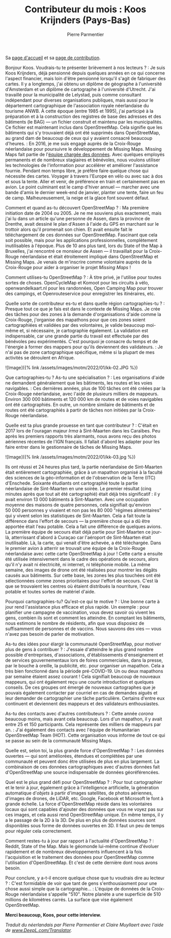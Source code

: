 ﻿---
title : "Contributeur du mois : Koos Krijnders (Pays-Bas)"
cover: kk-01.jpeg
categories: ["motm"]
author: Pierre Parmentier
---

Sa [page d'accueil](https://www.openstreetmap.org/user/koos%20krijnders) et sa [page de contribution](https://hdyc.neis-one.org/?koos%20krijnders).

Bonjour Koos. Voudrais-tu te présenter brièvement à nos lecteurs ?
: Je suis Koos Krijnders, déjà pensionné depuis quelques années en ce qui concerne l'aspect financier, mais loin d'être pensionné lorsqu'il s'agit de fabriquer des cartes. Il y a longtemps, j'ai obtenu un diplôme de géographe à l'université d'Amsterdam et un diplôme de cartographe à l'université d'Utrecht. J'ai travaillé pour la municipalité de Lelystad, puis comme consultant indépendant pour diverses organisations publiques, mais aussi pour le département cartographique de l'association royale néerlandaise du tourisme ANWB. À cette époque (entre 1985 et 1995), j'ai participé à la préparation et à la construction des registres de base des adresses et des bâtiments (le BAG) — un fichier construit et maintenu par les municipalités. Ce fichier est maintenant inclus dans OpenStreetMap. Cela signifie que les bâtiments qui s'y trouvaient déjà ont été supprimés dans OpenStreetMap, au grand dam de beaucoup de ceux qui y avaient consacré beaucoup d'heures.
: En 2016, je me suis engagé auprès de la Croix-Rouge néerlandaise pour poursuivre le développement de Missing Maps. Missing Maps fait partie de l'[équipe chargée des données](https://www.510.global/). Avec quelques employés permanents et de nombreux stagiaires et bénévoles, nous voulons utiliser les technologies de l'information pour accélérer et améliorer l'assistance fournie. Pendant mon temps libre, je préfère faire quelque chose qui nécessite des cartes. Voyager à travers l'Europe en vélo ou avec sac à dos et sous la tente. Aller et venir, de préférence en train et certainement pas en avion. Le point culminant est le camp d'hiver annuel — marcher avec une bande d'amis le dernier week-end de janvier, planter une tente, faire un feu de camp. Malheureusement, la neige et la glace font souvent défaut.

<!--more-->

Comment et quand as-tu découvert OpenStreetMap ?
: Ma première initiation date de 2004 ou 2005. Je ne me souviens plus exactement, mais j'ai lu dans un article qu'une personne de Assen, dans la province de Drenthe, avait dessiné le plan d'Assen à l'aide du GPS en marchant sur le trottoir alors qu'il promenait son chien. Et avait ensuite fait le téléchargement de ces données sur OpenStreetMap. Fascinant que cela soit possible, mais pour les applications professionnelles, complètement inutilisables à l'époque. Plus de 10 ans plus tard, lors du State of the Map à Bruxelles, j'ai rencontré ce monsieur de Assen — il travaillait pour la Croix-Rouge néerlandaise et était étroitement impliqué dans OpenStreetMap et Missing Maps. Je venais de m'inscrire comme volontaire auprès de la Croix-Rouge pour aider à organiser le projet *Missing Maps* !

Comment utilises-tu OpenStreetMap ?
: À titre privé, je l'utilise pour toutes sortes de choses. OpenCycleMap et Komoot pour les circuits à vélo, openwandelkaart.nl pour les randonnées, Open Camping Map pour trouver des campings, et Openrouteservice pour enregistrer les itinéraires, etc.

Quelle sorte de contributeur es-tu et dans quelle région cartographies-tu ?
: Presque tout ce que je fais est dans le contexte de Missing Maps. Je crée des tâches pour des zones à la demande d'organisations d'aide comme la Croix-Rouge, j'organise des mapathons pour que ces zones soient cartographiées et validées par des volontaires, je valide beaucoup moi-même et, si nécessaire, je cartographie également. La validation est indispensable, car une grande partie du travail est effectuée par des bénévoles peu expérimentés. C'est pourquoi je consacre du temps et de l'énergie à former des mappers pour qu'ils deviennent des validateurs.
: Je n'ai pas de zone cartographique spécifique, même si la plupart de mes activités se déroulent en Afrique.

![Image]({% link /assets/images/motm/2022/01/kk-02.JPG %})

Que cartographies-tu ? As-tu une spécialisation ?
: Les organisations d'aide ne demandent généralement que les bâtiments, les routes et les voies navigables.
: Ces dernières années, plus de 100 tâches ont été créées par la Croix-Rouge néerlandaise, avec l'aide de plusieurs milliers de mappeurs. Environ 300&nbsp;000 bâtiments et 120&nbsp;000 km de routes et de voies navigables ont été cartographiés. En outre, un nombre similaire de bâtiments et de routes ont été cartographiés à partir de tâches non initiées par la Croix-Rouge néerlandaise.

Quelle est ta plus grande prouesse en tant que contributeur ?
: C'était en 2017 lors de l'ouragan majeur *Irma* à Sint-Maarten dans les Caraïbes. Peu après les premiers rapports très alarmants, nous avons reçu des photos aériennes récentes de l'IGN français. Il fallait d'abord les adapter pour les faire entrer dans le gestionnaire de tâches de Missing Maps.

![Image]({% link /assets/images/motm/2022/01/kk-03.jpg %})

Ils ont réussi et 24 heures plus tard, la partie néerlandaise de Sint-Maarten était entièrement cartographiée, grâce à un mapathon organisé à la faculté des sciences de la géo-information et de l'observation de la Terre (ITC) d'Enschede. Soixante étudiants ont cartographié toute la partie néerlandaise de Sint-Maarten en une soirée. Le premier résultat (cinq minutes après que tout ait été cartographié) était déjà très significatif : il y avait environ 13&nbsp;000 bâtiments à Sint-Maarten. Avec une occupation moyenne des maisons de quatre personnes, cela signifiait qu'environ 50&nbsp;000 personnes y vivaient et non pas les 80&nbsp;000 "régimes alimentaires" qui y vivent selon les statistiques de Sint-Maarten. Cela a fait toute la différence dans l'effort de secours — la première chose qui a dû être apportée était l'eau potable. Cela a fait une différence de quelques avions.
La première équipe de secours était déjà partie pour Sint-Maarten ce jour-là, atterrissant d'abord à Curaçao car l'aéroport de Sint-Maarten était inutilisable. Là, la carte, qui venait d'être achevée, a été téléchargée. Dans le premier avion à atterrir se trouvait une équipe de la Croix-Rouge néerlandaise avec cette carte OpenStreetMap à jour ! Cette carte a ensuite été utilisée intensivement dans le cadre des opérations de secours, alors qu'il n'y avait ni électricité, ni internet, ni téléphonie mobile.
La même semaine, des images de drone ont été réalisées pour montrer les dégâts causés aux bâtiments. Sur cette base, les zones les plus touchées ont été sélectionnées comme zones prioritaires pour l'effort de secours. C'est là que se trouvaient les centres où étaient distribués la nourriture, l'eau potable et toutes sortes de matériel d'aide.

Pourquoi cartographies-tu? Qu'est-ce qui te motive ?
: Une bonne carte à jour rend l'assistance plus efficace et plus rapide. Un exemple : pour planifier une campagne de vaccination, vous devez savoir où vivent les gens, combien ils sont et comment les atteindre. En comptant les bâtiments, nous estimons le nombre de résidents, afin que vous disposiez de suffisamment de personnes et de vaccins. Nous sauvons des vies — vous n'avez pas besoin de parler de motivation.

As-tu des idées pour élargir la communauté OpenStreetMap, pour motiver plus de gens à contribuer ?
: J'essaie d'atteindre le plus grand nombre possible d'entreprises, d'associations, d'établissements d'enseignement et de services gouvernementaux lors de foires commerciales, dans la presse, par le bouche à oreille, la publicité, etc. pour organiser un mapathon. Cela a très bien fonctionné dans la période pré-COVID-19. Un ou deux mapathons par semaine étaient assez courant ! Cela signifiait beaucoup de nouveaux mappeurs, qui ont également reçu une courte introduction et quelques conseils. De ces groupes ont émergé de nouveaux cartographes que je pouvais également contacter par courriel en cas de demandes aiguës et leur demander de cartographier une tâche particulière. Certains d'entre eux continuent et deviennent des mappeurs et des validateurs enthousiastes.

As-tu des contacts avec d'autres contributeurs ?
: Cette année *corona* beaucoup moins, mais avant cela beaucoup. Lors d'un mapathon, il y avait entre 25 et 150 participants. Cela représente des milliers de mappeurs par an.
: J'ai également des contacts avec l'équipe de Humanitarian OpenStreetMap Team (HOT). Cette organisation vous informe de tout ce qui se passe au sein de la communauté Missing Maps.

Quelle est, selon toi, la plus grande force d'OpenStreetMap ?
: Les données ouvertes — qui sont améliorées, étendues et complétées par une communauté et peuvent donc être utilisées de plus en plus largement. La combinaison de ces données cartographiques avec d'autres données fait d'OpenStreetMap une source indispensable de données géoréférencées.

Quel est le plus grand défi pour OpenStreetMap ?
: Pour tout cartographier et le tenir à jour, également grâce à l'intelligence artificielle, la génération automatique d'*objets* à partir d'images satellites, de photos aériennes, d'images de drones, de LiDAR, etc. Google, Facebook et Microsoft le font à grande échelle. La force d'OpenStreetMap réside dans les volontaires locaux qui sont capables d'ajouter des données que vous ne voyez pas sur ces images, et cela aussi rend OpenStreetMap unique. En même temps, il y a le passage de la 2D à la 3D. De plus en plus de données sources sont disponibles sous forme de données ouvertes en 3D. Il faut un peu de temps pour réguler cela correctement.

Comment restes-tu à jour par rapport à l'actualité d'OpenStreetMap ?
: Reddit, State of the Map. Mais le géomonde lui-même continue d'évoluer rapidement et de nombreux développements influencent à la fois l'acquisition et le traitement des données pour OpenStreetMap comme l'utilisation d'OpenStreetMap. Et c'est de cette dernière dont nous avons besoin.

Pour conclure, y a-t-il encore quelque chose que tu voudrais dire au lecteur ?
: C'est formidable de voir que tant de gens s'enthousiasment pour une chose aussi simple que la cartographie...
: L'équipe de données de la Croix-Rouge néerlandaise s'appelle "510". Notre planète a une superficie de 510 millions de kilomètres carrés. La surface que vise également OpenStreetMap.

**Merci beaucoup, Koos, pour cette interview.**

*Traduit du néerlandais par Pierre Parmentier et Claire Muyllaert avec l'aide de www.DeepL.com/Translator.*
